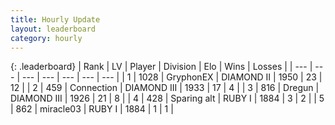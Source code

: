 ```yaml
---
title: Hourly Update
layout: leaderboard
category: hourly
---
```


{: .leaderboard}
| Rank | LV | Player | Division | Elo | Wins | Losses |
| --- | --- | --- | --- | --- | --- | --- |
| <span data-change="0">1</span> | 1028 | <span title="ID: 315148">GryphonEX</span> | DIAMOND II | <span data-change="20">1950</span> | <span data-change="10">23</span> | <span data-change="6">12</span> |
| <span data-change="4">2</span> | 459 | <span title="ID: 539711">Connection</span> | DIAMOND III | <span data-change="103">1933</span> | <span data-change="10">17</span> | <span data-change="2">4</span> |
| <span data-change="-1">3</span> | 816 | <span title="ID: 337810">Dregun</span> | DIAMOND III | <span data-change="1">1926</span> | <span data-change="5">21</span> | <span data-change="3">8</span> |
| <span data-change="-">4</span> | 428 | <span title="ID: 382502">Sparing alt</span> | RUBY I | <span data-change="-">1884</span> | <span data-change="-">3</span> | <span data-change="-">2</span> |
| <span data-change="-">5</span> | 862 | <span title="ID: 416373">miracle03</span> | RUBY I | <span data-change="-">1884</span> | <span data-change="-">1</span> | <span data-change="-">1</span> |